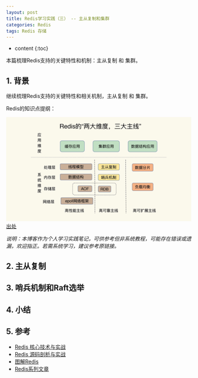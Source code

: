 ```yaml
---
layout: post
title: Redis学习实践（三） -- 主从复制和集群
categories: Redis
tags: Redis 存储
---
```


* content
{:toc}

本篇梳理Redis支持的关键特性和机制：主从复制 和 集群。



## 1. 背景

继续梳理Redis支持的关键特性和相关机制，主从复制 和 集群。

Redis的知识点提纲：

![redis-knowledge-overview](/images/redis-knowledge-overview.jpg)  
[出处](https://time.geekbang.org/column/intro/100056701)

*说明：本博客作为个人学习实践笔记，可供参考但非系统教程，可能存在错误或遗漏，欢迎指正。若需系统学习，建议参考原链接。*

## 2. 主从复制



## 3. 哨兵机制和Raft选举

## 4. 小结


## 5. 参考

* [Redis 核心技术与实战](https://time.geekbang.org/column/intro/100056701)
* [Redis 源码剖析与实战](https://time.geekbang.org/column/intro/100084301)
* [图解Redis](https://www.xiaolincoding.com/redis/)
* [Redis系列文章](https://mp.weixin.qq.com/mp/appmsgalbum?action=getalbum&__biz=MzIyOTYxNDI5OA==&scene=1&album_id=1699766580538032128&count=3&uin=&key=&devicetype=iMac+MacBookPro12%2C1+OSX+OSX+12.6.4+build(21G526)&version=13080911&lang=zh_CN&nettype=WIFI&ascene=0&fontScale=100)
